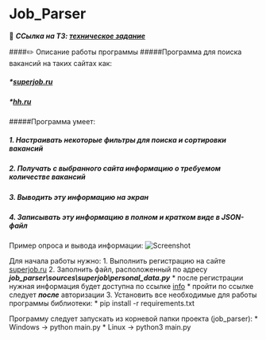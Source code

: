 # Job_Parser

:blue_book: ***ССылка на ТЗ: [техническое задание](https://skyengpublic.notion.site/556c2c25829440399e7ca5136d5dd4c0)***

####:pencil2: Описание работы программы
#####Программа для поиска вакансий на таких сайтах как:
#####    *[superjob.ru](https://www.superjob.ru/)
#####    *[hh.ru](https://hh.ru/?hhtmFrom=main)

#####Программа умеет: 
#####    1. Настраивать некоторые фильтры для поиска и сортировки вакансий
#####    2. Получать с выбранного сайта информацию о требуемом количестве вакансий
#####    3. Выводить эту информацию на экран
#####    4. Записывать эту информацию в полном и кратком виде в JSON-файл

Пример опроса и вывода информации:
![Screenshot](http://joxi.net/Drl5MWkhdJP8Xm.jpg)

Для начала работы нужно: 
    1. Выполнить регистрацию на сайте [superjob.ru](https://www.superjob.ru/)
    2. Заполнить файл, расположенный по адресу ***job_parser\sources\superjob\personal_data.py***
        * после регистрации нужная информация будет доступна по ссылке [info](https://api.superjob.ru/info/)
        * пройти по ссылке следует ___после___ авторизации
    3. Установить все необходимые для работы программы библиотеки: 
        * pip install -r requirements.txt

Программу следует запускать из корневой папки проекта (job_parser):
    * Windows -> python main.py
    * Linux -> python3 main.py

